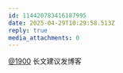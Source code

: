 ```yaml
---
id: 114420783416187995
date: 2025-04-29T10:29:58.513Z
reply: true
media_attachments: 0
---
```


[@1900](https://social.1900.live/@1900) 长文建议发博客

